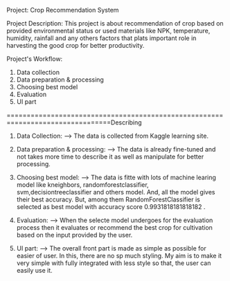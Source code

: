 Project: Crop Recommendation System

Project Description:
This project is about recommendation of crop based on provided environmental status or used materials like NPK,
temperature, humidity, rainfall and any others factors that plats important role in harvesting the good crop for better productivity.

Project's Workflow:

1. Data collection
2. Data preparation & processing
3. Choosing best model
4. Evaluation
5. UI part

================================================================================Describing

1. Data Collection:
   --> The data is collected from Kaggle learning site.

2. Data preparation & processing:
   --> The data is already fine-tuned and not takes more time to describe it as well as manipulate for better processing.

3. Choosing best model:
   --> The data is fitte with lots of machine learing model like kneighbors, randomforestclassifier, svm,decisiontreeclassifier and others model. And, all the model gives their best accuracy. But, among them RandomForestClassifier is selected as best model with accuracy score 0.9931818181818182 .

4. Evaluation:
   --> When the selecte model undergoes for the evaluation process then it evaluates or recommend the best crop for cultivation based on the input provided by the user.

5. UI part:
   --> The overall front part is made as simple as possible for easier of user. In this, there are no sp much styling. My aim is to make it very simple with fully integrated with less style so that, the user can easily use it.
